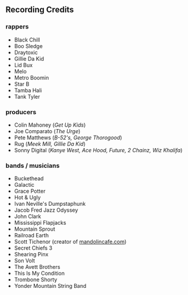 ## Recording Credits

### rappers

* Black Chill
* Boo Sledge
* Draytoxic
* Gillie Da Kid
* Lid Bux
* Melo
* Metro Boomin
* Star B
* Tamba Hali
* Tank Tyler

### producers

* Colin Mahoney (_Get Up Kids_)
* Joe Comparato (_The Urge_)
* Pete Matthews (_B-52's, George Thorogood_)
* Rug (_Meek Mill, Gillie Da Kid_)
* Sonny Digital (_Kanye West, Ace Hood, Future, 2 Chainz, Wiz Khalifa_)

### bands / musicians

* Buckethead
* Galactic
* Grace Potter
* Hot & Ugly
* Ivan Neville's Dumpstaphunk
* Jacob Fred Jazz Odyssey
* John Clark
* Mississippi Flapjacks
* Mountain Sprout
* Railroad Earth
* Scott Tichenor (creator of [mandolincafe.com](http://www.mandolincafe.com/))
* Secret Chiefs 3
* Shearing Pinx
* Son Volt
* The Avett Brothers
* This Is My Condition
* Trombone Shorty
* Yonder Mountain String Band
